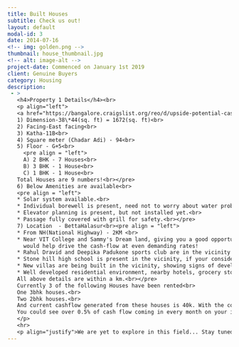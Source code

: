 ```yaml
---
title: Built Houses
subtitle: Check us out!
layout: default
modal-id: 3
date: 2014-07-16
<!-- img: golden.png -->
thumbnail: house_thumbnail.jpg
<!-- alt: image-alt -->
project-date: Commenced on January 1st 2019
client: Genuine Buyers
category: Housing
description: 
 - >
   <h4>Property 1 Details</h4><br>
   <p align="left">
   <a href="https://bangalore.craigslist.org/reo/d/upside-potential-cash-flow-investment/6805641483.html">Check out property on craiglist.com</a><br>
   1) Dimension-38\*44(sq. ft) = 1672(sq. ft)<br>
   2) Facing-East facing<br>
   3) Katha-11B<br>
   4) Square meter (Chadar Adi) - 94<br>
   5) Floor - G+5<br>
     <pre align = "left">
     A) 2 BHK - 7 Houses<br>
     B) 3 BHK - 1 House<br>
     C) 1 BHK - 1 House<br>
   Total Houses are 9 numbers!<br></pre>
   6) Below Amenities are available<br>
   <pre align = "left">
   * Solar system available.<br>
   * Individual borewell is present, need not to worry about water problems.<br>
   * Elevator planning is present, but not installed yet.<br>
   * Passage fully covered with grill for safety.<br></pre>
   7) Location  - BettaHalasur<br><pre align = "left">
   * From NH(National Highway) - 2KM <br>
   * Near VIT College and Sammy's Dream land, giving you a good opportunity to set up PG/Hostel services, this 
   	 would help drive the cash-flow at even demanding rates!
   * Rahul Dravid and Deepika Padukone sports club are in the vicinity of the house for weekend getaway and fun!<br>
   * Stone hill high school is present in the vicinity, if your considering closer schools for your lads.<br>
   * New villas are being built in the vicinity, showing signs of development.<br>
   * Well developed residential environment, nearby hotels, grocery stores / super market, bus stops present.<br>
   All above details are within a km.<br></pre>
   Currently 3 of the following Houses have been rented<br>
   One 3bhk houses.<br>
   Two 2bhk houses.<br>
   And current cashflow generated from these houses is 40k. With the conversion of remaining houses to PG/Hostel would drive an income to over 1Lakh.<br>
   You could see over 0.5% of cash flow coming in every month on your investment!	
   </p>
   <hr>
   <p align="justify">We are yet to explore in this field... Stay tuned...<br>Go ahead and send us your query and we will get back to you withing 24 hours.We here at one step realtor believe in a smooth end to end transaction and our realtor wish master will make sure of that!<br>We are very much motivated by our customer's satisfaction and we yearn to make it happen on our every deal!<br><h4>Can't wait for a call back? Call our realtor at +91 9742760957</h4></p>
---
```


